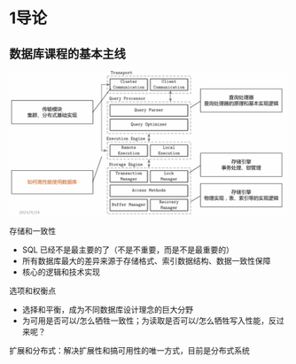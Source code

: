 # 1导论

## 数据库课程的基本主线

![image-20241104233434546](1导论.assets/image-20241104233434546.png)

存储和一致性

- SQL 已经不是最主要的了（不是不重要，而是不是最重要的）
- 所有数据库最大的差异来源于存储格式、索引数据结构、数据一致性保障
- 核心的逻辑和技术实现

选项和权衡点

- 选择和平衡，成为不同数据库设计理念的巨大分野
- 为可用是否可以/怎么牺牲一致性；为读取是否可以/怎么牺牲写入性能，反过来呢？

扩展和分布式：解决扩展性和搞可用性的唯一方式，目前是分布式系统
